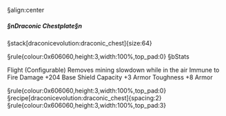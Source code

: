 §align:center
##### §nDraconic Chestplate§n

§stack[draconicevolution:draconic_chest]{size:64}

§rule{colour:0x606060,height:3,width:100%,top_pad:0}
§bStats

Flight (Configurable)
Removes mining slowdown while in the air
Immune to Fire Damage
+204 Base Shield Capacity
+3 Armor Toughness
+8 Armor

§rule{colour:0x606060,height:3,width:100%,top_pad:0}
§recipe[draconicevolution:draconic_chest]{spacing:2}
§rule{colour:0x606060,height:3,width:100%,top_pad:3}